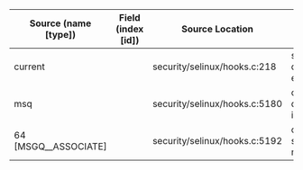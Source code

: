 | Source (name [type])   | Field (index [id]) | Source Location                 | Label at Source             |
|------------------------|--------------------|---------------------------------|-----------------------------|
| current                |                    | security/selinux/hooks.c:218    | subject, dynamic, external  |
| msq                    |                    | security/selinux/hooks.c:5180   | object, dynamic, input      |
| 64 [MSGQ__ASSOCIATE]   |                    | security/selinux/hooks.c:5192   | operation, static, mediator |